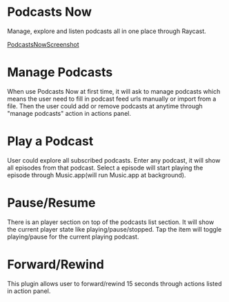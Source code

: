 # Podcasts Now

Manage, explore and listen podcasts all in one place through Raycast.

[PodcastsNowScreenshot](https://user-images.githubusercontent.com/5436425/216759084-fabfdd79-a319-40ad-9b96-8619ac424990.png)

# Manage Podcasts

When use Podcasts Now at first time, it will ask to manage podcasts which means the user need to fill in podcast feed urls manually or import from a file.
Then the user could add or remove podcasts at anytime through "manage podcasts" action in actions panel.

# Play a Podcast

User could explore all subscribed podcasts. Enter any podcast, it will show all episodes from that podcast.
Select a episode will start playing the episode through Music.app(will run Music.app at background).

# Pause/Resume

There is an player section on top of the podcasts list section. It will show the current player state like playing/pause/stopped.
Tap the item will toggle playing/pause for the current playing podcast.

# Forward/Rewind

This plugin allows user to forward/rewind 15 seconds through actions listed in action panel.

